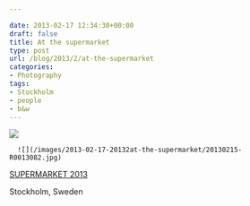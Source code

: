 ```yaml
---

date: 2013-02-17 12:34:30+00:00
draft: false
title: At the supermarket
type: post
url: /blog/2013/2/at-the-supermarket
categories:
- Photography
tags:
- Stockholm
- people
- b&w
---
```


![](/images/2013-02-17-20132at-the-supermarket/20130215-R0013065.jpg)

  


  
      ![](/images/2013-02-17-20132at-the-supermarket/20130215-R0013082.jpg)

  



[SUPERMARKET 2013](http://www.supermarketartfair.com)

Stockholm, Sweden
